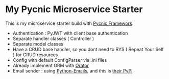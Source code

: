 # My Pycnic Microservice Starter

This is my microservice starter build with [Pycnic Framework](http://pycnic.nullism.com/). 

 * Authentication : PyJWT with client base authentication
 * Separate handler classes ( Controller )
 * Separate model classes
 * Have a CRUD base handler, so you dont need to RYS ( Repeat Your Self ) for CRUD resources
 * Config with default ConfigParser via .ini files
 * Already implement ORM with [Orator](https://orator-orm.com/)
 * Email sender : using [Python-Emails](http://python-emails.readthedocs.io/en/latest/), and this is [their PyPi](https://pypi.python.org/pypi/emails/0.5.10)

